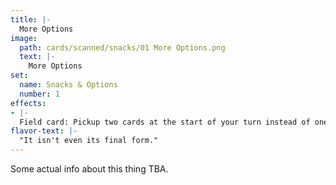 ```yaml
---
title: |-
  More Options
image: 
  path: cards/scanned/snacks/01 More Options.png
  text: |-
    More Options
set:
  name: Snacks & Options
  number: 1
effects: 
- |-
  Field card: Pickup two cards at the start of your turn instead of one. Keep the one you want, put the other back on the top of the deck.
flavor-text: |-
  "It isn't even its final form."
---
```

Some actual info about this thing TBA.

